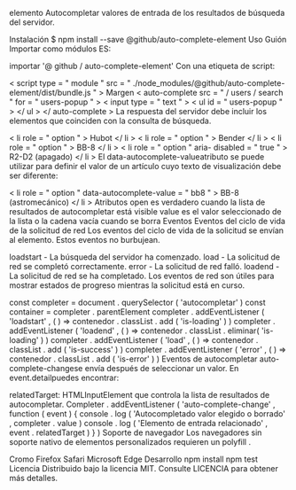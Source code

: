 elemento <auto-complete>
Autocompletar valores de entrada de los resultados de búsqueda del servidor.

Instalación
$ npm install --save @github/auto-complete-element
Uso
Guión
Importar como módulos ES:

importar  '@ github / auto-complete-element'
Con una etiqueta de script:

< script  type = " module " src = " ./node_modules/@github/auto-complete-element/dist/bundle.js " >
Margen
< auto-complete  src = " / users / search " for = " users-popup " > 
  < input  type = " text " > 
  < ul  id = " users-popup " > </ ul > 
</ auto-complete >
La respuesta del servidor debe incluir los elementos que coinciden con la consulta de búsqueda.

< li  role = " option " > Hubot </ li > 
< li  role = " option " > Bender </ li > 
< li  role = " option " > BB-8 </ li > 
< li  role = " option " aria- disabled = " true " > R2-D2 (apagado) </ li >
El data-autocomplete-valueatributo se puede utilizar para definir el valor de un artículo cuyo texto de visualización debe ser diferente:

< li  role = " option " data-autocomplete-value = " bb8 " > BB-8 (astromecánico) </ li >
Atributos
open es verdadero cuando la lista de resultados de autocompletar está visible
value es el valor seleccionado de la lista o la cadena vacía cuando se borra
Eventos
Eventos del ciclo de vida de la solicitud de red
Los eventos del ciclo de vida de la solicitud se envían al <auto-complete>elemento. Estos eventos no burbujean.

loadstart - La búsqueda del servidor ha comenzado.
load - La solicitud de red se completó correctamente.
error - La solicitud de red falló.
loadend - La solicitud de red se ha completado.
Los eventos de red son útiles para mostrar estados de progreso mientras la solicitud está en curso.

const  completer  =  document . querySelector ( 'autocompletar' ) 
const  container  =  completer . parentElement 
completer . addEventListener ( 'loadstart' ,  ( )  =>  contenedor . classList . add ( 'is-loading' ) ) 
completer . addEventListener ( 'loadend' ,  ( )  =>  contenedor . classList . eliminar( 'is-loading' ) ) 
completer . addEventListener ( 'load' ,  ( )  =>  contenedor . classList . add ( 'is-success' ) ) 
completer . addEventListener ( 'error' ,  ( )  =>  contenedor . classList . add ( 'is-error' ) )
Eventos de autocompletar
auto-complete-changese envía después de seleccionar un valor. En event.detailpuedes encontrar:

relatedTarget: HTMLInputElement que controla la lista de resultados de autocompletar.
Completer . addEventListener ( 'auto-complete-change' ,  function ( event )  { 
  console . log ( 'Autocompletado valor elegido o borrado' ,  completer . value ) 
  console . log ( 'Elemento de entrada relacionado' ,  event . relatedTarget ) 
} )
Soporte de navegador
Los navegadores sin soporte nativo de elementos personalizados requieren un polyfill .

Cromo
Firefox
Safari
Microsoft Edge
Desarrollo
npm install
npm test
Licencia
Distribuido bajo la licencia MIT. Consulte LICENCIA para obtener más detalles.
